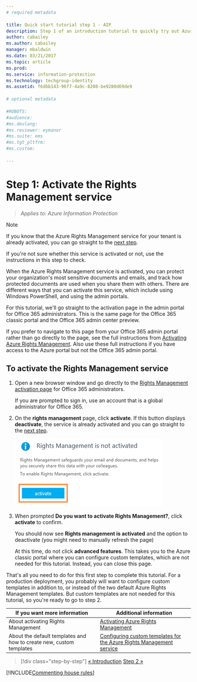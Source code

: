 ```yaml
---
# required metadata

title: Quick start tutorial step 1 - AIP
description: Step 1 of an introduction tutorial to quickly try out Azure Information Protection - Activate the Azure Rights Management service.
author: cabailey
ms.author: cabailey
manager: mbaldwin
ms.date: 03/21/2017
ms.topic: article
ms.prod:
ms.service: information-protection
ms.technology: techgroup-identity
ms.assetid: f6dbb143-96f7-4a9c-8208-be9280d69de9

# optional metadata

#ROBOTS:
#audience:
#ms.devlang:
#ms.reviewer: eymanor
#ms.suite: ems
#ms.tgt_pltfrm:
#ms.custom:

---
```


# Step 1: Activate the Rights Management service
 
>*Applies to: Azure Information Protection*

> [!NOTE]
>If you know that the Azure Rights Management service for your tenant is already activated, you can go straight to the [next step](infoprotect-tutorial-step2.md). 
>
>If you're not sure whether this service is activated or not, use the instructions in this step to check.

When the Azure Rights Management service is activated, you can protect your organization's most sensitive documents and emails, and track how protected documents are used when you share them with others. There are different ways that you can activate this service, which include using Windows PowerShell, and using the admin portals.

For this tutorial, we'll go straight to the activation page in the admin portal for Office 365 administrators. This is the same page for the Office 365 classic portal and the Office 365 admin center preview. 

If you prefer to navigate to this page from your Office 365 admin portal rather than go directly to the page, see the full instructions from [Activating Azure Rights Management](../deploy-use/activate-service.md). Also use these full instructions if you have access to the Azure portal but not the Office 365 admin portal.

## To activate the Rights Management service

1. Open a new browser window and go directly to the [Rights Management activation page](https://account.activedirectory.windowsazure.com/RmsOnline/Manage.aspx) for Office 365 administrators.
    
    If you are prompted to sign in, use an account that is a global administrator for Office 365.

2. On the **rights management** page, click **activate**. If this button displays **deactivate**, the service is already activated and you can go straight to the [next step](infoprotect-tutorial-step2.md). 

    ![Azure Information Protection quick start tutorial step 1 - activate the service](../media/info-protect-activate.png)

3. When prompted **Do you want to activate Rights Management?**, click **activate** to confirm.

    You should now see **Rights management is activated** and the option to deactivate (you might need to manually refresh the page)

    At this time, do not click **advanced features**. This takes you to the Azure classic portal where you can configure custom templates, which are not needed for this tutorial. Instead, you can close this page.

That's all you need to do for this first step to complete this tutorial. For a production deployment, you probably will want to configure custom templates in addition to, or instead of the two default Azure Rights Management templates. But custom templates are not needed for this tutorial, so you're ready to go to step 2.

|If you want more information|Additional information|
|--------------------------------|--------------------------|
|About activating Rights Management|[Activating Azure Rights Management](../deploy-use/activate-service.md)|
|About the default templates and how to create new, custom templates|[Configuring custom templates for the Azure Rights Management service](../deploy-use/configure-custom-templates.md)|

>[!div class="step-by-step"]
[&#171; Introduction](infoprotect-quick-start-tutorial.md)
[Step 2 &#187;](infoprotect-tutorial-step2.md)

[!INCLUDE[Commenting house rules](../includes/houserules.md)]
